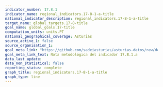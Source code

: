 ```yaml
---
indicator_number: 17.8.1
indicator_name: regional_indicators.17-8-1-a-title
national_indicator_description: regional_indicators.17-8-1-a-title
target_name: global_targets.17-8-title
goal_name: global_goals.17-title
computation_units: units.PT
national_geographical_coverage: Asturias
source_active_1: false
source_organisation_1:  
goal_meta_link: "https://github.com/sadeiasturias/asturias-datos/raw/develop/descargas/methodology/17.8.1.a.pdf"
goal_meta_link_text: Nota metodológica del indicador 17.8.1.a
data_last_update:  
data_non_statistical: false
reporting_status: complete
graph_title: regional_indicators.17-8-1-a-title
graph_type: line
---
```

